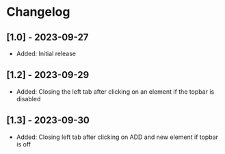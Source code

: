 # Changelog

## [1.0] - 2023-09-27
- Added: Initial release

## [1.2] - 2023-09-29
- Added: Closing the left tab after clicking on an element if the topbar is disabled

## [1.3] - 2023-09-30
- Added: Closing left tab after clicking on ADD and new element if topbar is off
